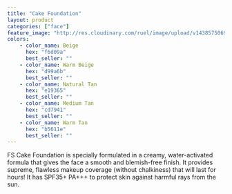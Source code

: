 ```yaml
---
title: "Cake Foundation"
layout: product
categories: ["face"]
feature_image: "http://res.cloudinary.com/ruel/image/upload/v1438575069/fs/Cake_Foundation_PB186394.jpg"
colors:
    - color_name: Beige
      hex: "f6d09a"
      best_seller: ""
    - color_name: Warm Beige
      hex: "d99a6b"
      best_seller: ""
    - color_name: Natural Tan
      hex: "e19365"
      best_seller: ""
    - color_name: Medium Tan
      hex: "cd7941"
      best_seller: ""
    - color_name: Warm Tan
      hex: "b5611e"
      best_seller: ""
---
```

FS Cake Foundation is specially formulated in a creamy, water-activated formula that gives the face a smooth and blemish-free finish. It provides supreme, flawless makeup coverage (without chalkiness) that will last for hours! It has SPF35+ PA+++ to protect skin against harmful rays from the sun.